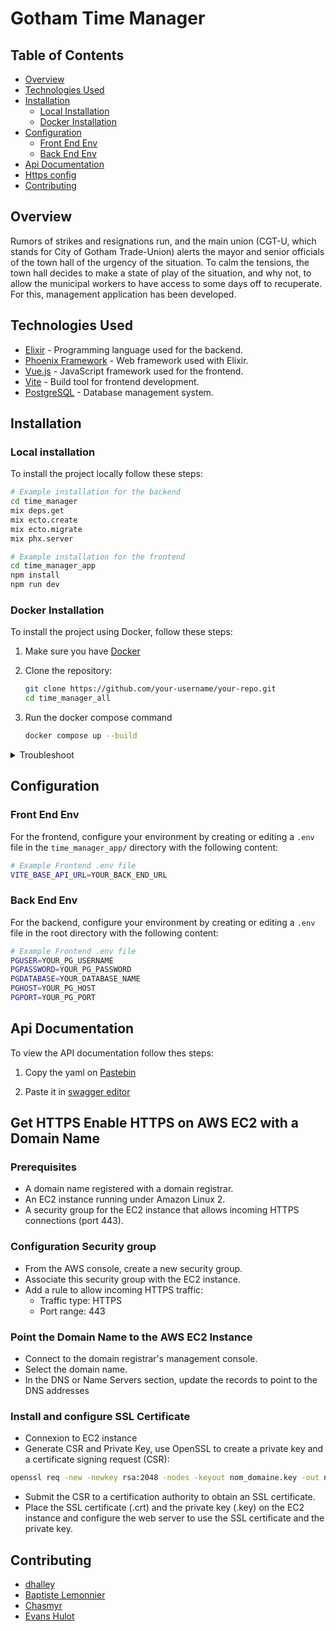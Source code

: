 
# Gotham Time Manager
## Table of Contents

- [Overview](#overview)
- [Technologies Used](#technologies-used)
- [Installation](#installation)
	- [Local Installation](#local-installation)
	- [Docker Installation](#docker-installation)
- [Configuration](#configuration)
	- [Front End Env](#front-end-env)
	- [Back End Env](#back-end-env)
- [Api Documentation](#api-documentation)
- [Https config](#get-https-enable-https-on-aws-ec2-with-a-domain-name)
- [Contributing](#contributing)

## Overview

Rumors of strikes and resignations run, and the main union (CGT-U, which stands for City of Gotham Trade-Union) alerts the mayor and senior officials of the town hall of the urgency of the situation. To calm the tensions, the town hall decides to make a state of play of the situation, and why not, to allow the municipal workers to have access to some days off to recuperate. For this, management application has been developed.

## Technologies Used

- [Elixir](https://elixir-lang.org/) - Programming language used for the backend.
- [Phoenix Framework](https://www.phoenixframework.org/) - Web framework used with Elixir.
- [Vue.js](https://vuejs.org/) - JavaScript framework used for the frontend.
- [Vite](https://vitejs.dev/) - Build tool for frontend development.
- [PostgreSQL](https://www.postgresql.org/) - Database management system.

## Installation
### Local installation
To install the project locally follow these steps:

```bash
# Example installation for the backend
cd time_manager
mix deps.get
mix ecto.create
mix ecto.migrate
mix phx.server

# Example installation for the frontend
cd time_manager_app
npm install
npm run dev
```

### Docker Installation

To install the project using Docker, follow these steps:

1. Make sure you have [Docker](https://www.docker.com/)

2. Clone the repository:

   ```bash
   git clone https://github.com/your-username/your-repo.git
   cd time_manager_all
   ````
 3. Run the docker compose command
	 ````bash
	 docker compose up --build
	 ````

<details>
<summary>Troubleshoot</summary>

## Issue: Cannot connect to the Docker daemon at unix:///var/run/docker.sock. Is the docker daemon running?

### Solution 1 - CLI

Start the Docker Daemon service using the following command:

```bash
sudo service docker start
# or
sudo systemctl start docker
  ```

### Solution 2 - Desktop

Start Docker Desktop.

## Issue: Port problem: Error starting userland proxy: listen tcp4 0.0.0.0:5432: bind: address already in use

### Solution

Check the availability of the port:
```bash
sudo lsof -i :5432
  ```
If the port is taken, it's probably by Postgres, stop it

```bash
sudo kill -9 <PID>
```
</details>

## Configuration
### Front End Env
For the frontend, configure your environment by creating or editing a `.env` file in the `time_manager_app/` directory with the following content:
````bash
# Example Frontend .env file
VITE_BASE_API_URL=YOUR_BACK_END_URL
````


### Back End Env
For the backend, configure your environment by creating or editing a `.env` file in the root directory with the following content:
````bash
# Example Frontend .env file
PGUSER=YOUR_PG_USERNAME
PGPASSWORD=YOUR_PG_PASSWORD
PGDATABASE=YOUR_DATABASE_NAME
PGHOST=YOUR_PG_HOST
PGPORT=YOUR_PG_PORT
````

## Api Documentation
To view the API documentation follow thes steps:

1. Copy the yaml on [Pastebin](https://pastebin.com/t6L0V38S)

2. Paste it in [swagger editor](https://editor.swagger.io/)


## Get HTTPS Enable HTTPS on AWS EC2 with a Domain Name
### Prerequisites

- A domain name registered with a domain registrar.
- An EC2 instance running under Amazon Linux 2.
- A security group for the EC2 instance that allows incoming HTTPS connections (port 443).

### Configuration Security group

  - From the AWS console, create a new security group.
  - Associate this security group with the EC2 instance.
  - Add a rule to allow incoming HTTPS traffic:
    - Traffic type: HTTPS
    - Port range: 443

### Point the Domain Name to the AWS EC2 Instance

- Connect to the domain registrar's management console.
- Select the domain name.
- In the DNS or Name Servers section, update the records to point to the DNS addresses

### Install and configure SSL Certificate

- Connexion to EC2 instance
- Generate CSR and Private Key, use OpenSSL to create a private key and a certificate signing request (CSR):


```bash
openssl req -new -newkey rsa:2048 -nodes -keyout nom_domaine.key -out nom_domaine.csr
```
- Submit the CSR to a certification authority to obtain an SSL certificate.
- Place the SSL certificate (.crt) and the private key (.key) on the EC2 instance and configure the web server to use the SSL certificate and the private key.

## Contributing
- [dhalley](https://github.com/dhall3y)
- [Baptiste Lemonnier](https://github.com/Baptill)
- [Chasmyr](https://github.com/Chasmyr)
- [Evans Hulot](https://github.com/EvansHulot)
